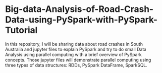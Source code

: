 # Big-data-Analysis-of-Road-Crash-Data-using-PySpark-with-PySpark-Tutorial
In this repository, I will be sharing data about road crashes in South Australia and jupyter files to explain PySpark and try to do small Data Analysis using parallel computing with a brief overview of PySpark concepts. Those jupyter files will demonstrate parallel computing using three types of data structures: RDDs, PySpark DataFrame, SparkSQL.

